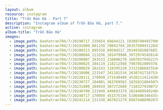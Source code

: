 ```yaml
---
layout: album
resource: instagram
title: "Trần Bảo Hà - Part 7"
description: "Instagram album of Trần Bảo Hà, part 7."
active: instagram
album-title: "Trần Bảo Hà"
images:
  - image_path: baohatran704/7/20190717_235654_66644121_193897494937990_3121248146121606329_n.jpg
  - image_path: baohatran704/7/20191009_001150_70041794_2635750993128458_4983246567615412503_n.jpg
  - image_path: baohatran704/7/20200313_095310_89594517_203493820876053_6300559439902283184_n.jpg
  - image_path: baohatran704/7/20200604_113256_101479988_397297454561484_8495264910113120766_n.jpg
  - image_path: baohatran704/7/20200807_193533_116896270_160703795621701_167376017206539091_n.jpg
  - image_path: baohatran704/7/20200825_104119_118212568_798705280937835_5429982270785385122_n.jpg
  - image_path: baohatran704/7/20200829_102243_118395220_231210668255468_7018591783139267926_n.jpg
  - image_path: baohatran704/7/20210906_221547_241181534_2638741719753475_4516445308479916362_n.jpg
  - image_path: baohatran704/7/20220111_170050_271548409_4520211411420899_716531528512190900_n.jpg
  - image_path: baohatran704/7/20230727_104001_363769563_18358318045070502_4745295964752223093_n.jpg
  - image_path: baohatran704/7/20231009_204919_387272689_715832793907198_3792406719745582639_n.jpg
  - image_path: baohatran704/7/20240709_121949_449693379_1024489949246608_3091459111376569703_n.jpg
  - image_path: baohatran704/7/20240717_170050_451575156_510640634643548_6092536892081076782_n.jpg
  - image_path: baohatran704/7/20241114_131338_467021279_898744889028784_1664647570810969639_n.jpg
---
```

